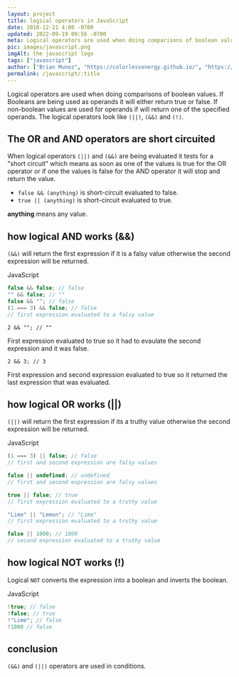 ```yaml
---
layout: project
title: logical operators in JavaScript
date: 2018-12-21 4:00 -0700
updated: 2022-09-19 09:56 -0700
meta: Logical operators are used when doing comparisons of boolean values. if Booleans are being used it will either return true or false. If non-boolean values are used for operands if will return one of the specified operands. The logical operators look like (||), (&&) and (!).
pic: images/javascript.png
imgAlt: the javascript logo
tags: ["javascript"]
author: ["Brian Munoz", "https://colorlessenergy.github.io/", "https://github.com/colorlessenergy"]
permalink: /javascript/:title
---
```


Logical operators are used when doing comparisons of boolean values. If Booleans are being used as operands it will either return true or false. If non-boolean values are used for operands if will return one of the specified operands. The logical operators look like <code class="highlight__code">(||)</code>, <code class="highlight__code">(&&)</code> and <code class="highlight__code">(!)</code>.

## The OR and AND operators are short circuited

When logical operators <code class="highlight__code">(||)</code> and <code class="highlight__code">(&&)</code> are being evaluated it tests for a "short circuit" which means as soon as one of the values is true for the OR operator or if one the values is false for the AND operator it will stop and return the value.

* <code class="highlight__code">false && (anything)</code> is short-circuit evaluated to false.
* <code class="highlight__code">true || (anything)</code> is short-circuit evaluated to true.

**anything** means any value.

## how logical AND works (&&)

<code class="highlight__code">(&&)</code> will return the first expression if it is a falsy value otherwise the second expression will be returned.

<div class="highlight__file-desc">JavaScript</div>

```javascript
false && false; // false
"" && false; // ""
false && ""; // false
(1 === 3) && false; // false
// first expression evaluated to a falsy value
```

<code class="highlight__code">2 && ""; // ""</code>

First expression evaluated to true so it had to evaulate the second expression and it was false.

<code class="highlight__code">2 && 3; // 3</code>

First expression and second expression evaluated to true so it returned the last expression that was evaluated.

## how logical OR works (||)

<code class="highlight__code">(||)</code> will return the first expression if its a truthy value otherwise the second expression will be returned.

<div class="highlight__file-desc">JavaScript</div>

```javascript
(1 === 3) || false; // false
// first and second expression are falsy values

false || undefined; // undefined
// first and second expression are falsy values

true || false; // true
// first expression evaluated to a truthy value

"Lime" || "Lemon"; // "Lime"
// first expression evaluated to a truthy value

false || 1000; // 1000
// second expression evaluated to a truthy value
```

## how logical NOT works (!)

Logical <code class="highlight__code">NOT</code> converts the expression into a boolean and inverts the boolean.

<div class="highlight__file-desc">JavaScript</div>

```javascript
!true; // false
!false; // true
!"Lime"; // false
!1000 // false
```

## conclusion

<code class="highlight__code">(&&)</code> and <code class="highlight__code">(||)</code> operators are used in conditions.